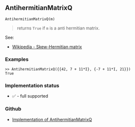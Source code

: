 ## AntihermitianMatrixQ

```
AntihermitianMatrixQ(m)
```

> returns `True` if `m` is a anti hermitian matrix.

See:
* [Wikipedia - Skew-Hermitian matrix](https://en.wikipedia.org/wiki/Skew-Hermitian_matrix)
 
### Examples

```
>> AntihermitianMatrixQ({{42, 7 + 11*I}, {-7 + 11*I, 21}}) 
True 
```

### Implementation status

* &#x2705; - full supported

### Github

* [Implementation of AntihermitianMatrixQ](https://github.com/axkr/symja_android_library/blob/master/symja_android_library/matheclipse-core/src/main/java/org/matheclipse/core/builtin/PredicateQ.java#L120) 
